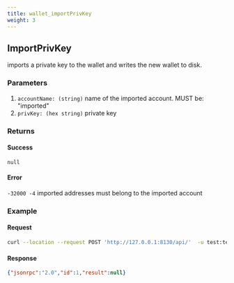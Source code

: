 ```yaml
---
title: wallet_importPrivKey
weight: 3
---
```


## ImportPrivKey
imports a private key to the wallet and writes the new wallet to disk.

### Parameters
1. `accountName: (string)` name of the imported account. MUST be: "imported"
2. `privKey: (hex string)` private key

### Returns
#### Success
`null`

#### Error 
`-32000 -4` imported addresses must belong to the imported account

### Example
#### Request
```sh
curl --location --request POST 'http://127.0.0.1:8130/api/'  -u test:test -H 'Content-Type: application/json'  -d '{"id":1, "jsonrpc":"2.0","method":"wallet_importPrivKey","params":["imported", "9999999999999999999999999999999999999999999999999999999999999999"]}'
```
#### Response
```json
{"jsonrpc":"2.0","id":1,"result":null}
```
